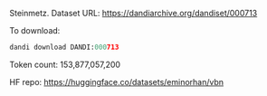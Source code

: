 Steinmetz. Dataset URL: https://dandiarchive.org/dandiset/000713

To download:
```python
dandi download DANDI:000713
```

Token count: 153,877,057,200

HF repo: https://huggingface.co/datasets/eminorhan/vbn
